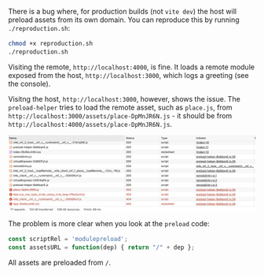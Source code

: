 There is a bug where, for production builds (not `vite dev`) the host will preload assets from its own domain. You can reproduce this by running `./reproduction.sh`:

```sh
chmod +x reproduction.sh
./reproduction.sh
```

Visiting the remote, `http://localhost:4000`, is fine. It loads a remote module exposed from the host, `http://localhost:3000`, which logs a greeting (see the console).

Visitng the host, `http://localhost:3000`, however, shows the issue. The `preload-helper` tries to load the remote asset, such as `place.js`, from `http://localhost:3000/assets/place-DpMnJR6N.js` - it should be from `http://localhost:4000/assets/place-DpMnJR6N.js`. 

![](./error.png)

The problem is more clear when you look at the `preload` code:

```js
const scriptRel = 'modulepreload';
const assetsURL = function(dep) { return "/" + dep };
```

All assets are preloaded from `/`. 


